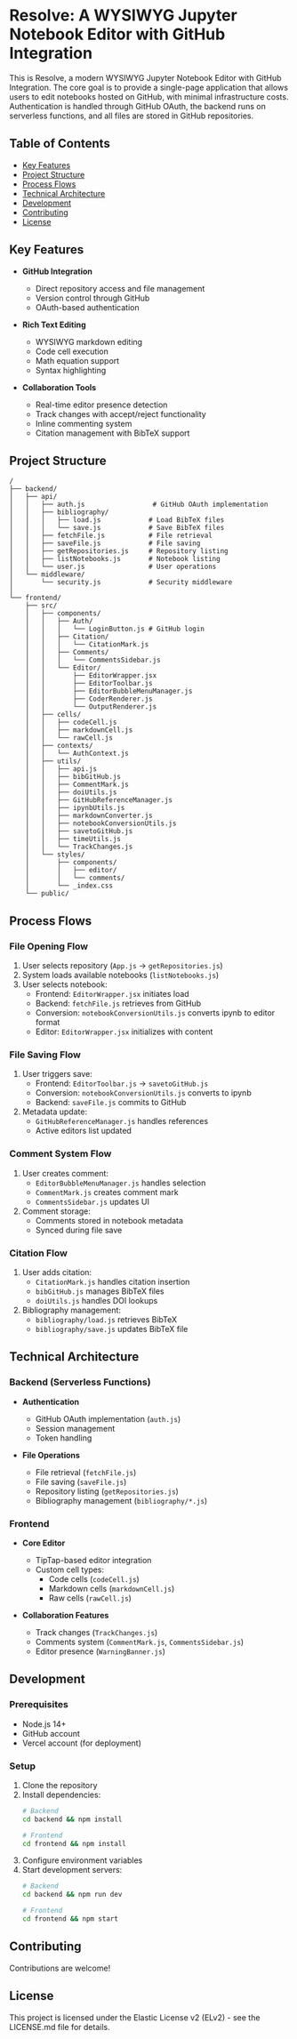 # Resolve: A WYSIWYG Jupyter Notebook Editor with GitHub Integration

This is Resolve, a modern WYSIWYG Jupyter Notebook Editor with GitHub Integration. The core goal is to provide a single-page application that allows users to edit notebooks hosted on GitHub, with minimal infrastructure costs. Authentication is handled through GitHub OAuth, the backend runs on serverless functions, and all files are stored in GitHub repositories.

## Table of Contents

- [Key Features](#key-features)
- [Project Structure](#project-structure)
- [Process Flows](#process-flows)
- [Technical Architecture](#technical-architecture)
- [Development](#development)
- [Contributing](#contributing)
- [License](#license)

## Key Features

- **GitHub Integration**
  - Direct repository access and file management
  - Version control through GitHub
  - OAuth-based authentication
  
- **Rich Text Editing**
  - WYSIWYG markdown editing
  - Code cell execution
  - Math equation support
  - Syntax highlighting

- **Collaboration Tools**
  - Real-time editor presence detection
  - Track changes with accept/reject functionality
  - Inline commenting system
  - Citation management with BibTeX support


## Project Structure

```
/
├── backend/
│   ├── api/
│   │   ├── auth.js                 # GitHub OAuth implementation
│   │   ├── bibliography/
│   │   │   ├── load.js            # Load BibTeX files
│   │   │   └── save.js            # Save BibTeX files
│   │   ├── fetchFile.js           # File retrieval
│   │   ├── saveFile.js            # File saving
│   │   ├── getRepositories.js     # Repository listing
│   │   ├── listNotebooks.js       # Notebook listing
│   │   └── user.js                # User operations
│   └── middleware/
│       └── security.js            # Security middleware
│
└── frontend/
    ├── src/
    │   ├── components/
    │   │   ├── Auth/
    │   │   │   └── LoginButton.js # GitHub login
    │   │   ├── Citation/
    │   │   │   └── CitationMark.js
    │   │   ├── Comments/
    │   │   │   └── CommentsSidebar.js
    │   │   └── Editor/
    │   │       ├── EditorWrapper.jsx
    │   │       ├── EditorToolbar.js
    │   │       ├── EditorBubbleMenuManager.js
    │   │       ├── CoderRenderer.js
    │   │       └── OutputRenderer.js
    │   ├── cells/
    │   │   ├── codeCell.js
    │   │   ├── markdownCell.js
    │   │   └── rawCell.js
    │   ├── contexts/
    │   │   └── AuthContext.js
    │   ├── utils/
    │   │   ├── api.js
    │   │   ├── bibGitHub.js
    │   │   ├── CommentMark.js
    │   │   ├── doiUtils.js
    │   │   ├── GitHubReferenceManager.js
    │   │   ├── ipynbUtils.js
    │   │   ├── markdownConverter.js
    │   │   ├── notebookConversionUtils.js
    │   │   ├── savetoGitHub.js
    │   │   ├── timeUtils.js
    │   │   └── TrackChanges.js
    │   └── styles/
    │       ├── components/
    │       │   ├── editor/
    │       │   └── comments/
    │       └── _index.css
    └── public/
```


## Process Flows

### File Opening Flow
1. User selects repository (`App.js` → `getRepositories.js`)
2. System loads available notebooks (`listNotebooks.js`)
3. User selects notebook:
   - Frontend: `EditorWrapper.jsx` initiates load
   - Backend: `fetchFile.js` retrieves from GitHub
   - Conversion: `notebookConversionUtils.js` converts ipynb to editor format
   - Editor: `EditorWrapper.jsx` initializes with content

### File Saving Flow
1. User triggers save:
   - Frontend: `EditorToolbar.js` → `savetoGitHub.js`
   - Conversion: `notebookConversionUtils.js` converts to ipynb
   - Backend: `saveFile.js` commits to GitHub
2. Metadata update:
   - `GitHubReferenceManager.js` handles references
   - Active editors list updated

### Comment System Flow
1. User creates comment:
   - `EditorBubbleMenuManager.js` handles selection
   - `CommentMark.js` creates comment mark
   - `CommentsSidebar.js` updates UI
2. Comment storage:
   - Comments stored in notebook metadata
   - Synced during file save

### Citation Flow
1. User adds citation:
   - `CitationMark.js` handles citation insertion
   - `bibGitHub.js` manages BibTeX files
   - `doiUtils.js` handles DOI lookups
2. Bibliography management:
   - `bibliography/load.js` retrieves BibTeX
   - `bibliography/save.js` updates BibTeX file

## Technical Architecture

### Backend (Serverless Functions)
- **Authentication**
  - GitHub OAuth implementation (`auth.js`)
  - Session management
  - Token handling

- **File Operations**
  - File retrieval (`fetchFile.js`)
  - File saving (`saveFile.js`)
  - Repository listing (`getRepositories.js`)
  - Bibliography management (`bibliography/*.js`)

### Frontend
- **Core Editor**
  - TipTap-based editor integration
  - Custom cell types:
    - Code cells (`codeCell.js`)
    - Markdown cells (`markdownCell.js`)
    - Raw cells (`rawCell.js`)

- **Collaboration Features**
  - Track changes (`TrackChanges.js`)
  - Comments system (`CommentMark.js`, `CommentsSidebar.js`)
  - Editor presence (`WarningBanner.js`)


## Development

### Prerequisites
- Node.js 14+
- GitHub account
- Vercel account (for deployment)

### Setup
1. Clone the repository
2. Install dependencies:
   ```bash
   # Backend
   cd backend && npm install
   
   # Frontend
   cd frontend && npm install
   ```
3. Configure environment variables
4. Start development servers:
   ```bash
   # Backend
   cd backend && npm run dev
   
   # Frontend
   cd frontend && npm start
   ```

## Contributing

Contributions are welcome! 

## License

This project is licensed under the Elastic License v2 (ELv2) - see the LICENSE.md file for details.
